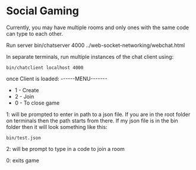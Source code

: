 # Social Gaming

Currently, you may have multiple rooms and only ones with the same code can type to each other. 

Run server
    bin/chatserver 4000 ../web-socket-networking/webchat.html

In separate terminals, run multiple instances of the chat client using:

    bin/chatclient localhost 4000

once Client is loaded:
------MENU------- 
- 1 - Create 
- 2 - Join 
- 0 - To close game 


1:
will be prompted to enter in path to a json file. If you are in the root folder on terminals then the path starts from there. If my json file is in the bin folder then it will look something like this:

    bin/test.json

2: 
will be prompt to type in a code to join a room

0: 
exits game
